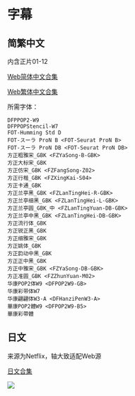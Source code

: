 # 字幕

## 简繁中文

内含正片01-12

[Web简体中文合集](https://github.com/Nekomoekissaten-SUB/Nekomoekissaten-poi-Subs/raw/master/Kanokari/Kanokari_Web_CHS.7z)

[Web繁体中文合集](https://github.com/Nekomoekissaten-SUB/Nekomoekissaten-poi-Subs/raw/master/Kanokari/Kanokari_Web_CHT.7z)

所需字体：
```
DFPPOP2-W9
DFPPOPStencil-W7
FOT-Humming Std D
FOT-スーラ ProN B <FOT-Seurat ProN B>
FOT-スーラ ProN DB <FOT-Seurat ProN DB>
方正粗雅宋_GBK <FZYaSong-B-GBK>
方正大标宋_GBK
方正仿宋_GBK <FZFangSong-Z02>
方正行楷_GBK <FZXingKai-S04>
方正卡通_GBK
方正兰亭黑_GBK <FZLanTingHei-R-GBK>
方正兰亭细黑_GBK <FZLanTingHei-L-GBK>
方正兰亭圆_GBK_中 <FZLanTingYuan-DB-GBK>
方正兰亭中黑_GBK <FZLanTingHei-DB-GBK>
方正流行体_GBK
方正锐正黑_GBK
方正细雅宋_GBK
方正姚体_GBK
方正韵动中黑_GBK
方正正中黑_GBK
方正中雅宋_GBK <FZYaSong-DB-GBK>
方正准圆_GBK <FZZhunYuan-M02>
华康POP2体W9 <DFPOP2W9-GB>
华康彩带体W7
华康翩翩体W3-A <DFHanziPenW3-A>
華康POP2體W9 <DFPOP2W9-B5>
華康彩帶體
```

## 日文

来源为Netflix，轴大致适配Web源

[日文合集](https://github.com/Nekomoekissaten-SUB/Nekomoekissaten-poi-Subs/raw/master/Kanokari/Kanokari_JPN.7z)

![](https://nekomoe.pages.dev/images/2020-07/kanokari.jpg)